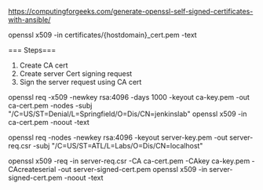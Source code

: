 https://computingforgeeks.com/generate-openssl-self-signed-certificates-with-ansible/

openssl x509 -in certificates/{hostdomain}_cert.pem -text

=== Steps===
1. Create CA cert
2. Create server Cert signing request
3. Sign the server request using CA cert


openssl req -x509 -newkey rsa:4096 -days 1000 -keyout ca-key.pem -out ca-cert.pem -nodes -subj "/C=US/ST=Denial/L=Springfield/O=Dis/CN=jenkinslab"
openssl x509 -in ca-cert.pem -noout -text


openssl req -nodes -newkey rsa:4096 -keyout server-key.pem -out server-req.csr -subj "/C=US/ST=ATL/L=Labs/O=Dis/CN=localhost"

openssl x509 -req -in server-req.csr -CA ca-cert.pem -CAkey ca-key.pem -CAcreateserial -out server-signed-cert.pem
openssl x509 -in server-signed-cert.pem -noout -text